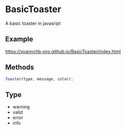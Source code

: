 # BasicToaster
A basic toaster in javasript

## Example
https://yoannchb-pro.github.io/BasicToaster/index.html

## Methods
```js
Toaster(type, message, color);
```

## Type
- warning
- valid
- error
- info
